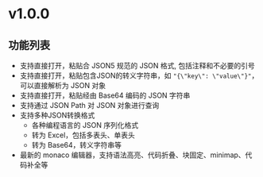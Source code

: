 # v1.0.0

## 功能列表

- 支持直接打开，粘贴合 JSON5 规范的 JSON 格式, 包括注释和不必要的引号
- 支持直接打开，粘贴包含JSON的转义字符串，如 `"{\"key\": \"value\"}"`，可以直接解析为 JSON 对象
- 支持直接打开，粘贴经由 Base64 编码的 JSON 字符串
- 支持通过 JSON Path 对 JSON 对象进行查询
- 支持多种JSON转换格式
  - 各种编程语言的 JSON 序列化格式
  - 转为 Excel，包括多表头、单表头
  - 转为 Base64，转义字符串等
- 最新的 monaco 编辑器，支持语法高亮、代码折叠、块固定、minimap、代码补全等